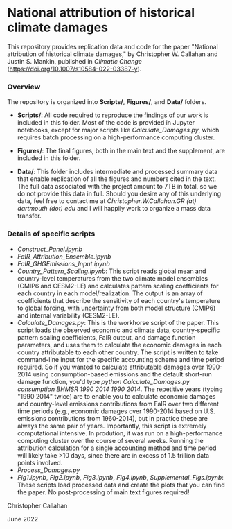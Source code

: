 # National attribution of historical climate damages

This repository provides replication data and code for the paper "National attribution of historical climate damages," by Christopher W. Callahan and Justin S. Mankin, published in _Climatic Change_ (https://doi.org/10.1007/s10584-022-03387-y).

### Overview

The repository is organized into **Scripts/**, **Figures/**, and **Data/** folders.

- **Scripts/**: All code required to reproduce the findings of our work is included in this folder. Most of the code is provided in Jupyter notebooks, except for major scripts like *Calculate\_Damages.py*, which requires batch processing on a high-performance computing cluster.

- **Figures/**: The final figures, both in the main text and the supplement, are included in this folder.

- **Data/**: This folder includes intermediate and processed summary data that enable replication of all the figures and numbers cited in the text. The full data associated with the project amount to 7TB in total, so we do not provide this data in full. Should you desire any of this underlying data, feel free to contact me at _Christopher.W.Callahan.GR (at) dartmouth (dot) edu_ and I will happily work to organize a mass data transfer.

### Details of specific scripts

- *Construct_Panel.ipynb*
- *FaIR_Attribution_Ensemble.ipynb*
- *FaIR_GHGEmissions_Input.ipynb*
- *Country_Pattern_Scaling.ipynb*: This script reads global mean and country-level temperatures from the two climate model ensembles (CMIP6 and CESM2-LE) and calculates pattern scaling coefficients for each country in each model/realization. The output is an array of coefficients that describe the sensitivity of each country's temperature to global forcing, with uncertainty from both model structure (CMIP6) and internal variability (CESM2-LE).
- *Calculate_Damages.py*: This is the workhorse script of the paper. This script loads the observed economic and climate data, country-specific pattern scaling coefficients, FaIR output, and damage function parameters, and uses them to calculate the economic damages in each country attributable to each other country. The script is written to take command-line input for the specific accounting scheme and time period required. So if you wanted to calculate attributable damages over 1990-2014 using consumption-based emissions and the default short-run damage function, you'd type *python Calculate_Damages.py consumption BHMSR 1990 2014 1990 2014*. The repetitive years (typing "1990 2014" twice) are to enable you to calculate economic damages and country-level emissions contributions from FaIR over two different time periods (e.g., economic damages over 1990-2014 based on U.S. emissions contributions from 1960-2014), but in practice these are always the same pair of years. Importantly, this script is extremely computational intensive. In prodution, it was run on a high-performance computing cluster over the course of several weeks. Running the attribution calculation for a single accounting method and time period will likely take >10 days, since there are in excess of 1.5 trillion data points involved.
- *Process_Damages.py*
- *Fig1.ipynb*, *Fig2.ipynb*, *Fig3.ipynb*, *Fig4.ipynb*, *Supplemental_Figs.ipynb*: These scripts load processed data and create the plots that you can find the paper. No post-processing of main text figures required!

Christopher Callahan

June 2022
